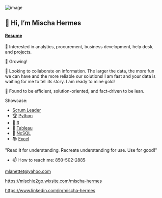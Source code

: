 ![image](https://github.com/Mt122606/Mt122606/assets/108757589/d400e32f-e296-4295-9ff4-1c1d81810574)
 ## 👋 Hi, I’m Mischa Hermes 
 #### [Resume](https://github.com/Mt122606/Mischa/blob/main/About_me/Analyst-112023.pdf)
 
 👀 Interested in analytics, procurement, business development, help desk, and projects.
 
 🌱 Growing!
 
 💞️ Looking to collaborate on information. The larger the data, the more fun we can have and the more reliable our solutions!
 I am fast and your data is waiting for me to tell its story. I am ready to mine gold! 
 
 🔎 Found to be efficient, solution-oriented, and fact-driven to be lean.
  
  Showcase:
- [Scrum Leader](https://github.com/Mt122606/Curous-Conquers-)
- 🏆 [Python](https://github.com/Mt122606/Mischa/blob/main/Input_GuestList.py)
- 🏅 [R](https://github.com/Mt122606/Training/blob/SCI_WOZU/R_Sample1/HandsOnL06.R)               
- 🥈 [Tableau](https://github.com/Mt122606/Curous-Conquers-/blob/main/CuriousConquersProject/Visuals/Tableau%20Workbook3.6.pdf)        
- 🥉 [NoSQL](https://github.com/Mt122606/Training/blob/SCI_WOZU/NoSQL_Sample1/Lesson5handson.mongodb)             
- 📚 [Excel](https://github.com/Mt122606/Mischa/tree/main/Projects/MunchieProject/Data)                

"Read it for understanding. Recreate understanding for use. Use for good!"

- 📫 How to reach me:
850-502-2885

mlanettet@yahoo.com

https://mischie2go.wixsite.com/mischa-hermes 

https://www.linkedin.com/in/mischa-hermes

<!---
Mt122606/Mt122606 is a ✨ special ✨ repository because its `README.md` (this file) appears on your GitHub profile.
You can click the Preview link to take a look at your changes.
--->
